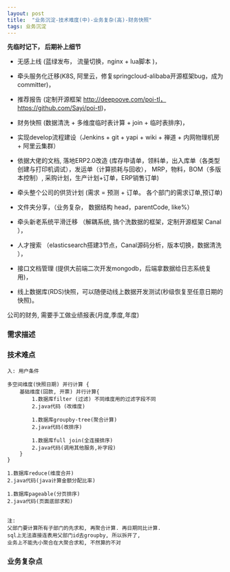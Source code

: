 ```yaml
---
layout: post
title:  "业务沉淀-技术难度(中)-业务复杂(高)-财务快照"
tags: 业务沉淀
---
```


**先临时记下， 后期补上细节**

- 无感上线 (蓝绿发布， 流量切换，nginx + lua脚本 )， 

- 牵头服务化迁移(K8S, 阿里云，修复springcloud-alibaba开源框架bug，成为committer)，
 
- 推荐报告 (定制开源框架 http://deepoove.com/poi-tl， https://github.com/Sayi/poi-tl)， 

- 财务快照 (数据清洗 + 多维度临时表计算 + join + 临时表排序)，

- 实现develop流程建设（Jenkins + git + yapi + wiki + 禅道 + 内网物理机房 + 阿里云集群）

- 依据大佬的文档, 落地ERP2.0改造 (库存申请单，领料单，出入库单（各类型创建与打印机调试），发运单（计算损耗与回收）， MRP，物料，BOM（多版本控制）, 采购计划，生产计划+订单，ERP销售订单)

- 牵头整个公司的供货计划 (需求 = 预测 + 订单。 各个部门的需求订单,预订单)

- 文件夹分享，（业务复杂， 数据结构 head，parentCode, like%）

- 牵头新老系统平滑迁移 （解耦系统, 搞个洗数据的框架，定制开源框架 Canal ），

- 人才搜索 （elasticsearch搭建3节点，Canal源码分析，版本切换，数据清洗 ），

- 接口文档管理 (提供大前端二次开发mongodb，后端拿数据给日志系统复用)， 

- 线上数据库(RDS)快照，可以随便动线上数据开发测试(秒级恢复至任意日期的快照)。


公司的财务, 需要手工做业绩报表(月度,季度,年度) 


### 需求描述


### 技术难点

    入: 用户条件
    
    多空间维度(快照日期) 并行计算 {
        基础维度(回款, 开票) 并行计算{
            1.数据库filter (过滤) 不同维度用的过滤字段不同
            2.java代码 (改维度)
            
            1.数据库groupby-tree(聚合计算) 
            2.java代码(改排序)
            
            1.数据库full join(全连接排序)
            2.java代码(调用其他服务,补字段)
        }
    }
    
    1.数据库reduce(维度合并)
    2.java代码(java计算金额分配比率)
    
    1.数据库pageable(分页排序)
    2.java代码(页面底部求和)
    
    
    注: 
    父部门要计算所有子部门的先求和, 再聚合计算. 再日期同比计算.
    sql上无法直接连表用父部门id去groupby, 所以拆开了,
    业务上不能先小聚合在大聚合求和, 不然算的不对

    
### 业务复杂点


